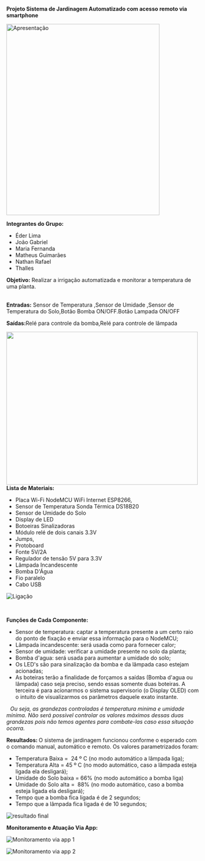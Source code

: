 <p><strong>Projeto Sistema de Jardinagem Automatizado com acesso remoto via smartphone</strong></p>
<p></p>
<p><img src="https://github.com/MariaFernandaBorges/Sistema-de-Irriga-o-Automatizado/blob/master/imagem%20nova.jpg" alt="Apresenta&ccedil;&atilde;o" width="400" height="500" /></p>
<p></p>
<p><strong>Integrantes do Grupo:</strong></p>
<ul>
<li>&Eacute;der Lima</li>
<li>Jo&atilde;o Gabriel</li>
<li>Maria Fernanda</li>
<li>Matheus Guimar&atilde;es</li>
<li>Nathan Rafael</li>
<li>Thalles</li>
</ul>
<p><strong>Objetivo:</strong>&nbsp;Realizar a irriga&ccedil;&atilde;o automatizada e monitorar a temperatura de uma planta.</p>
<p><br /><strong>Entradas:</strong>&nbsp;Sensor de Temperatura ,Sensor de Umidade ,Sensor de Temperatura do Solo,Bot&atilde;o Bomba ON/OFF.Bot&atilde;o Lampada ON/OFF</p>
<p><strong>Sa&iacute;das:</strong>Rel&eacute; para controle da bomba,Rel&eacute; para controle de l&acirc;mpada</p>
<p><a href="https://github.com/MariaFernandaBorges/Sistema-de-Irriga-o-Automatizado/blob/master/diagrama%20de%20blocos.png"><img src="https://github.com/MariaFernandaBorges/Sistema-de-Irriga-o-Automatizado/raw/master/diagrama%20de%20blocos.png" alt="" width="500" height="400" /></a><strong>Lista de Materiais:</strong></p>
<ul>
<li>Placa Wi-Fi NodeMCU WiFi Internet ESP8266,</li>
<li>Sensor de Temperatura Sonda T&eacute;rmica DS18B20</li>
<li>Sensor de Umidade do Solo</li>
<li>Display de LED&nbsp;</li>
<li>Botoeiras Sinalizadoras</li>
<li>M&oacute;dulo rel&eacute; de dois canais 3.3V</li>
<li>Jumps,</li>
<li>Protoboard</li>
<li>Fonte 5V/2A</li>
<li>Regulador de tens&atilde;o 5V para 3.3V</li>
<li>L&acirc;mpada Incandescente&nbsp;</li>
<li>Bomba D'&Aacute;gua&nbsp;</li>
<li>Fio paralelo</li>
<li>Cabo USB</li>
</ul>
<p></p>
<p></p>
<p><img src="https://github.com/MariaFernandaBorges/Sistema-de-Irriga-o-Automatizado/blob/master/imagem%20nova%204.jpg" alt="Liga&ccedil;&atilde;o" /></p>
<p></p>
<p><strong>&nbsp;</strong></p>
<p><strong> Fun&ccedil;&otilde;es de Cada Componente:</strong></p>
<ul>
<li dir="auto">Sensor de temperatura: captar a temperatura presente a um certo raio do ponto de fixa&ccedil;&atilde;o e enviar essa informa&ccedil;&atilde;o para o NodeMCU;</li>
<li dir="auto">L&acirc;mpada incandescente: ser&aacute; usada como para fornecer calor;</li>
<li dir="auto">Sensor de umidade: verificar a umidade presente no solo da planta;</li>
<li dir="auto">Bomba d'agua: ser&aacute; usada para aumentar a umidade do solo;</li>
<li dir="auto">Os LED's s&atilde;o para sinaliza&ccedil;&atilde;o da bomba e da l&acirc;mpada caso estejam acionadas;</li>
<li dir="auto">As boteiras ter&atilde;o a finalidade de for&ccedil;amos a sa&iacute;das (Bomba d'agua ou l&acirc;mpada) caso seja preciso, sendo essas somente duas boteiras. A terceira &eacute; para acionarmos o sistema supervisorio (o Display OLED) com o intuito de visualizarmos os par&acirc;metros daquele exato instante.</li>
</ul>
<p><strong>&nbsp; &nbsp;</strong><em>Ou seja, as grandezas controladas &eacute; temperatura minima e umidade m&iacute;nima. N&atilde;o ser&aacute; possivel controlar os valores m&aacute;ximos dessas duas grandezas pois n&atilde;o temos agentes para combate-las caso essa situa&ccedil;&atilde;o ocorra.</em></p>
<p><strong>Resultados: </strong>O sistema de jardinagem funcionou conforme o esperado com o comando manual, autom&aacute;tico e remoto. Os valores parametrizados foram:<strong></strong></p>
<ul>
<li>Temperatura Baixa =&nbsp; 24 &ordm; C (no modo autom&aacute;tico a l&acirc;mpada liga);</li>
<li>Temperatura Alta = 45 &ordm; C (no modo autom&aacute;tico, caso a l&acirc;mpada esteja ligada ela desligar&aacute;);</li>
<li>Umidade do Solo baixa = 66% (no modo autom&aacute;tico a bomba liga)</li>
<li>Umidade do Solo alta =&nbsp; 88% (no modo autom&aacute;tico, caso a bomba esteja ligada ela desligar&aacute;);</li>
<li>Tempo que a bomba fica ligada &eacute; de 2 segundos;</li>
<li>Tempo que a l&acirc;mpada fica ligada &eacute; de 10 segundos;</li>
</ul>
<p></p>
<p><img src="https://github.com/MariaFernandaBorges/Sistema-de-Irriga-o-Automatizado/blob/master/imagem%20nova%203.jpg" alt="resultado final" /></p>
<p></p>
<p><strong>Monitoramento e Atua&ccedil;&atilde;o Via App:</strong></p>
<p><img src="https://github.com/MariaFernandaBorges/Sistema-de-Irriga-o-Automatizado/blob/master/Screenshot_20191111-195135_Blynk.jpg" alt="Monitoramento via app 1" /></p>
<p></p>
<p></p>
<p><img src="https://github.com/MariaFernandaBorges/Sistema-de-Irriga-o-Automatizado/blob/master/Screenshot_20191111-195137_Blynk.jpg" alt="Monitoramento via app 2" /></p>
<p><strong>&nbsp; &nbsp; &nbsp; &nbsp; &nbsp; &nbsp; &nbsp; </strong><a href="https://github.com/MariaFernandaBorges/Sistema-de-Irriga-o-Automatizado/blob/master/copo%20de%20leite.jpg"></a></p>
